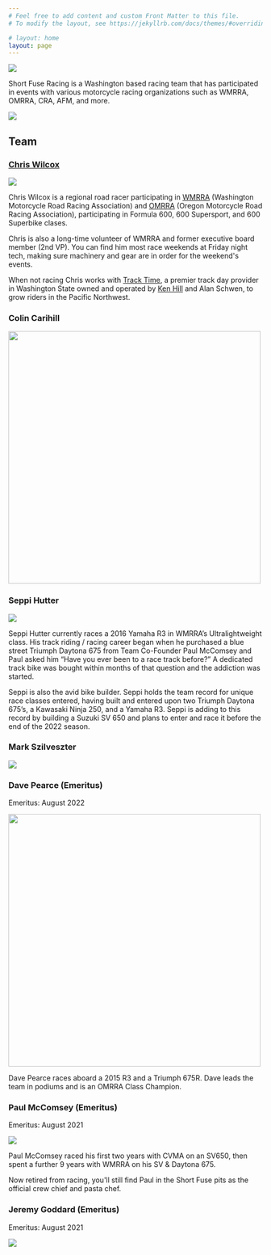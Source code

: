 ```yaml
---
# Feel free to add content and custom Front Matter to this file.
# To modify the layout, see https://jekyllrb.com/docs/themes/#overriding-theme-defaults

# layout: home
layout: page
---
```


<!-- ![](img/76825961-IMG_5971-cropped2.jpeg) -->
![](/img/Short-Fuse-Racing-logo-left-bomb.png)


Short Fuse Racing is a Washington based racing team that has participated in
 events with various motorcycle racing organizations such as WMRRA, OMRRA, CRA,
 AFM, and more.


![](/img/team-photo.jpg)


## Team

### [Chris Wilcox](https://chriswilcox.racing/)

![](/img/chris-2021-gearing-up.jpg)

Chris Wilcox is a regional road racer participating in [WMRRA](https://wmrra.com) (Washington Motorcycle Road Racing Association) and [OMRRA](https://omrra.com) (Oregon Motorcycle Road Racing Association), participating in Formula 600, 600 Supersport, and 600 Superbike clases.

Chris is also a long-time volunteer of WMRRA and former executive board member (2nd VP). You can find him most race weekends at Friday night tech, making sure machinery and gear are in order for the weekend's events.

When not racing Chris works with [Track Time](https://tracktime.bike/), a premier track day provider in Washington State owned and operated by [Ken Hill](http://khcoaching.com/) and Alan Schwen, to grow riders in the Pacific Northwest.

### Colin Carihill

<img src="/img/colin.jpg" height=500 />


### Seppi Hutter

![](/img/seppi.jpg)

Seppi Hutter currently races a 2016 Yamaha R3 in WMRRA’s Ultralightweight
class.  His track riding / racing career began when he purchased a blue street
Triumph Daytona 675 from Team Co-Founder Paul McComsey and Paul asked him
“Have you ever been to a race track before?”  A dedicated track bike was bought
within months of that question and the addiction was started.

Seppi is also the avid bike builder. Seppi holds the team record for unique race classes entered, having built and entered upon two Triumph Daytona 675’s, a Kawasaki Ninja 250, and a Yamaha R3. Seppi is adding to this record by building a Suzuki SV 650 and plans to enter and race it before the end of the 2022 season.

### Mark Szilveszter
![](/img/mark.jpg)


### Dave Pearce (Emeritus)
Emeritus: August 2022

<img src="/img/dave.jpg" height=500 />

Dave Pearce races aboard a 2015 R3 and a Triumph 675R. Dave leads the team in
podiums and is an OMRRA Class Champion.


### Paul McComsey (Emeritus)
Emeritus: August 2021

![](/img/paul.jpg)

Paul McComsey raced his first two years with CVMA on an SV650, then spent a further 9 years with WMRRA on his SV & Daytona 675.

Now retired from racing, you'll still find Paul in the Short Fuse pits as the official crew chief and pasta chef.

### Jeremy Goddard (Emeritus)
Emeritus: August 2021

![](/img/jeremy.jpg)

